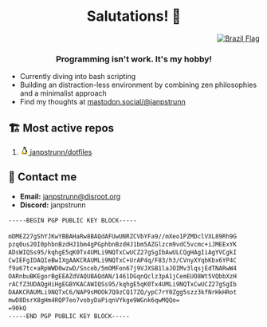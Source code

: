 <h1 align="center">Salutations! 👋</h1>
<p align="right"> <a href="Brasil" target="_blank" rel="noreferrer"> <img src="https://cdn4.iconfinder.com/data/icons/international-flags-map-markers/90/brazil-brasil-country-flag-512.png" alt="Brazil Flag" width="75" height="80"/> </a>

<h3 align="center">Programming isn't work. It's my hobby!</h3>

- Currently diving into bash scripting
- Building an distraction-less environment by combining zen philosophies and a minimalist approach
- Find my thoughts at [mastodon.social/@janpstrunn](https://mastodon.social/@janpstrunn)

## 🏗️ Most active repos

1. <a href="https://www.linux.org/" target="_blank" rel="noreferrer"> <img src="https://raw.githubusercontent.com/devicons/devicon/master/icons/linux/linux-original.svg" alt="linux" height="16"/> </a> [janpstrunn/dotfiles](https://github.com/janpstrunn/dotfiles)

## 👤 Contact me

- **Email:** janpstrunn@disroot.org
- **Discord:** janpstrunn

```
-----BEGIN PGP PUBLIC KEY BLOCK-----

mDMEZ27gShYJKwYBBAHaRw8BAQdAFUwUNRZCVbYFa9//mXeo1PZMDclVXL89Rh9G
pzq0us20I0phbnBzdHJ1bm4gPGphbnBzdHJ1bm5AZGlzcm9vdC5vcmc+iJMEExYK
ADsWIQSs95/kqhgE5qK0Tx4UMLi9NQTxCwUCZ27gSgIbAwULCQgHAgIiAgYVCgkI
CwIEFgIDAQIeBwIXgAAKCRAUMLi9NQTxC+UrAP4q/F83/h3/CVnyXYqbKbx6YP4C
f9a67tc+aRpWWD0wzwD/Snceb/5mOMFon67j9VJXSB1laJOIMv3lqsjEdTNARwW4
OARnbuBKEgorBgEEAZdVAQUBAQdAN/1461DGqnQclz3pA1jCemEUO8Wt5VQbbXzH
rACfZ3UDAQgHiHgEGBYKACAWIQSs95/kqhgE5qK0Tx4UMLi9NQTxCwUCZ27gSgIb
DAAKCRAUMLi9NQTxC6/NAP9sMOOk7Q9zCQ17ZQ/ypC7rY0Zgg5szz3kfNrHkHRot
mwD8DsrX8gHm4RQP7eo7vobyDaPiqnVYkge9WGnk6qwMQQo=
=90kQ
-----END PGP PUBLIC KEY BLOCK-----
```

<!--
TODO
Include objective
Include blog
Include email
-->
